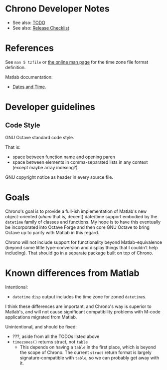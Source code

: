 Chrono Developer Notes
======================

* See also: [TODO](TODO.md)
* See also: [Release Checklist](Release-Checklist.md)

# References

See `man 5 tzfile` or [the online man page](http://man7.org/linux/man-pages/man5/tzfile.5.html) for the time zone file format definition.

Matlab documentation: 
  * [Dates and Time](https://www.mathworks.com/help/matlab/date-and-time-operations.html).

# Developer guidelines

## Code Style

GNU Octave standard code style.

That is:
  * space between function name and opening paren
  * space between elements in comma-separated lists in any context (except maybe array indexing?)

GNU copyright notice as header in every source file.

# Goals

Chrono's goal is to provide a full-ish implementation of Matlab's new object-oriented (*ahem* that is, decent)
date/time support embodied by the `datetime` family of classes and functions. My hope is to have this
eventually be incorporated into Octave Forge and then core GNU Octave to bring Octave up to parity with
Matlab in this regard.

Chrono will not include support for functionality beyond Matlab-equivalence (beyond some little type-conversion
and display things that I couldn't help including). That should go in a separate 
package built on top of Chrono.

# Known differences from Matlab

Intentional:

* `datetime` `disp` output includes the time zone for zoned `datetime`s.

I think these differences are important, and Chrono's way is superior to Matlab's, and will not cause significant compatibility problems with M-code applications migrated from Matlab.

Unintentional, and should be fixed:

* ???, aside from all the TODOs listed above
* `timezones()` returns struct, not `table`
  * This depends on having a `table` in the first place, which is beyond the scope of Chrono. The current `struct` return format is largely signature-compatible with `table`, so we can probably get away with it.

